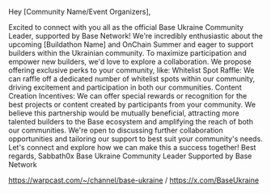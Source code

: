 Hey [Community Name/Event Organizers],

Excited to connect with you all as the official Base Ukraine Community Leader, supported by Base Network! We're incredibly enthusiastic about the upcoming [Buildathon Name] and OnChain Summer and eager to support builders within the Ukrainian community. To maximize participation and empower new builders, we'd love to explore a collaboration. We propose offering exclusive perks to your community, like: Whitelist Spot Raffle: We can raffle off a dedicated number of whitelist spots within our community, driving excitement and participation in both our communities. Content Creation Incentives: We can offer special rewards or recognition for the best projects or content created by participants from your community. We believe this partnership would be mutually beneficial, attracting more talented builders to the Base ecosystem and amplifying the reach of both our communities. We're open to discussing further collaboration opportunities and tailoring our support to best suit your community's needs. Let's connect and explore how we can make this a success together! Best regards, Sabbath0x Base Ukraine Community Leader Supported by Base Network

https://warpcast.com/~/channel/base-ukraine / https://x.com/BaseUkraine
